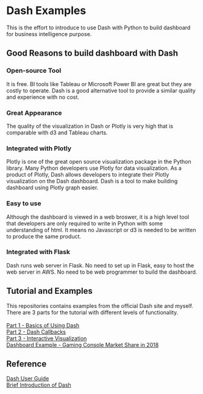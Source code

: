 # Dash Examples

This is the effort to introduce to use Dash with Python to build dashboard for business intelligence purpose. 

## Good Reasons to build dashboard with Dash

### Open-source Tool
It is free. BI tools like Tableau or Microsoft Power BI are great but they are costly to operate. Dash is a good alternative tool to provide a similar quality and experience with no cost. 

### Great Appearance
The quality of the visualization in Dash or Plotly is very high that is comparable with d3 and Tableau charts. 

### Integrated with Plotly
Plotly is one of the great open source visualization package in the Python library. Many Python developers use Plotly for data visualization. As a product of Plotly, Dash allows developers to integrate their Plotly visualization on the Dash dashboard. Dash is a tool to make building dashboard using Plotly graph easier.

### Easy to use
Although the dashboard is viewed in a web broswer, it is a high level tool that developers are only required to write in Python with some understanding of html. It means no Javascript or d3 is needed to be written to produce the same product. 

### Integrated with Flask
Dash runs web server in Flask. No need to set up in Flask, easy to host the web server in AWS. No need to be web programmer to build the dashboard.

## Tutorial and Examples
This repositories contains examples from the official Dash site and myself. There are 3 parts for the tutorial with different levels of functionality.
<br><br>
[Part 1 - Basics of Using Dash](/Part1) <br>
[Part 2 - Dash Callbacks](/Part2)<br>
[Part 3 - Interactive Visualization](/Part3)<br>
[Dashboard Example - Gaming Console Market Share in 2018](/DashboardExample)


## Reference
[Dash User Guide](https://dash.plotly.com/)<br>
[Brief Introduction of Dash](https://medium.com/plotly/introducing-dash-5ecf7191b503)